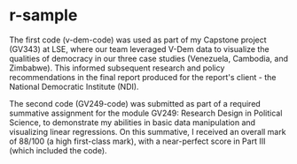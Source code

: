 # r-sample

The first code (v-dem-code) was used as part of my Capstone project (GV343) at LSE, where our team leveraged V-Dem data to visualize the qualities of democracy in our three case studies (Venezuela, Cambodia, and Zimbabwe). This informed subsequent research and policy recommendations in the final report produced for the report's client - the National Democratic Institute (NDI).

The second code (GV249-code) was submitted as part of a required summative assignment for the module GV249: Research Design in Political Science, to demonstrate my abilities in basic data manipulation and visualizing linear regressions. On this summative, I received an overall mark of 88/100 (a high first-class mark), with a near-perfect score in Part III (which included the code).

